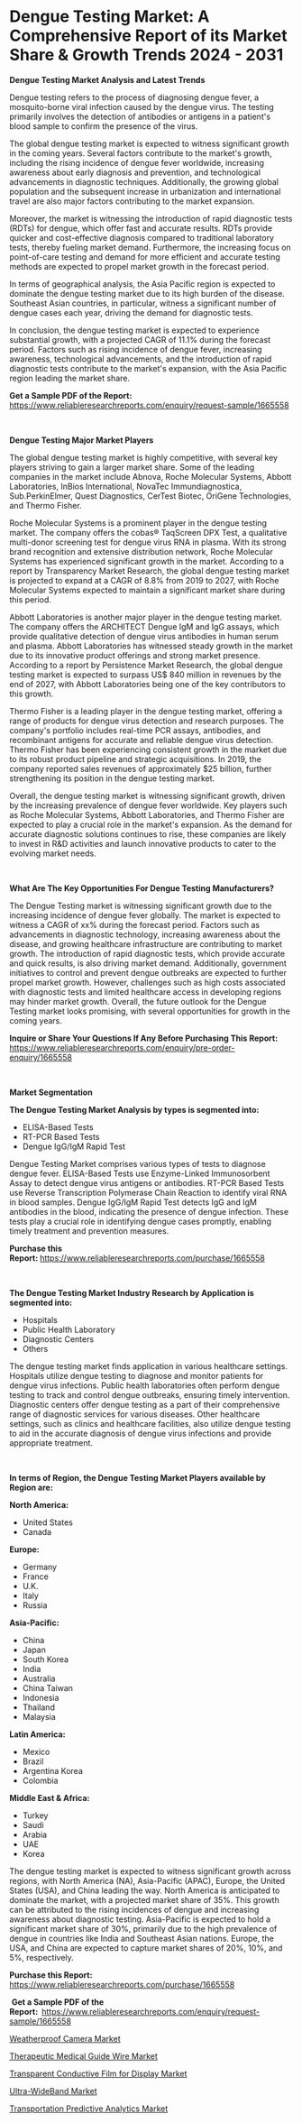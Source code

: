 <p><h1>Dengue Testing Market: A Comprehensive Report of its Market Share & Growth Trends 2024 - 2031</h1></p><p><strong>Dengue Testing Market Analysis and Latest Trends</strong></p>
<p><p>Dengue testing refers to the process of diagnosing dengue fever, a mosquito-borne viral infection caused by the dengue virus. The testing primarily involves the detection of antibodies or antigens in a patient's blood sample to confirm the presence of the virus.</p><p>The global dengue testing market is expected to witness significant growth in the coming years. Several factors contribute to the market's growth, including the rising incidence of dengue fever worldwide, increasing awareness about early diagnosis and prevention, and technological advancements in diagnostic techniques. Additionally, the growing global population and the subsequent increase in urbanization and international travel are also major factors contributing to the market expansion.</p><p>Moreover, the market is witnessing the introduction of rapid diagnostic tests (RDTs) for dengue, which offer fast and accurate results. RDTs provide quicker and cost-effective diagnosis compared to traditional laboratory tests, thereby fueling market demand. Furthermore, the increasing focus on point-of-care testing and demand for more efficient and accurate testing methods are expected to propel market growth in the forecast period.</p><p>In terms of geographical analysis, the Asia Pacific region is expected to dominate the dengue testing market due to its high burden of the disease. Southeast Asian countries, in particular, witness a significant number of dengue cases each year, driving the demand for diagnostic tests.</p><p>In conclusion, the dengue testing market is expected to experience substantial growth, with a projected CAGR of 11.1% during the forecast period. Factors such as rising incidence of dengue fever, increasing awareness, technological advancements, and the introduction of rapid diagnostic tests contribute to the market's expansion, with the Asia Pacific region leading the market share.</p></p>
<p><strong>Get a Sample PDF of the Report:&nbsp;</strong> <a href="https://www.reliableresearchreports.com/enquiry/request-sample/1665558">https://www.reliableresearchreports.com/enquiry/request-sample/1665558</a></p>
<p>&nbsp;</p>
<p><strong>Dengue Testing Major Market Players</strong></p>
<p><p>The global dengue testing market is highly competitive, with several key players striving to gain a larger market share. Some of the leading companies in the market include Abnova, Roche Molecular Systems, Abbott Laboratories, InBios International, NovaTec Immundiagnostica, Sub.PerkinElmer, Quest Diagnostics, CerTest Biotec, OriGene Technologies, and Thermo Fisher.</p><p>Roche Molecular Systems is a prominent player in the dengue testing market. The company offers the cobas® TaqScreen DPX Test, a qualitative multi-donor screening test for dengue virus RNA in plasma. With its strong brand recognition and extensive distribution network, Roche Molecular Systems has experienced significant growth in the market. According to a report by Transparency Market Research, the global dengue testing market is projected to expand at a CAGR of 8.8% from 2019 to 2027, with Roche Molecular Systems expected to maintain a significant market share during this period.</p><p>Abbott Laboratories is another major player in the dengue testing market. The company offers the ARCHITECT Dengue IgM and IgG assays, which provide qualitative detection of dengue virus antibodies in human serum and plasma. Abbott Laboratories has witnessed steady growth in the market due to its innovative product offerings and strong market presence. According to a report by Persistence Market Research, the global dengue testing market is expected to surpass US$ 840 million in revenues by the end of 2027, with Abbott Laboratories being one of the key contributors to this growth.</p><p>Thermo Fisher is a leading player in the dengue testing market, offering a range of products for dengue virus detection and research purposes. The company's portfolio includes real-time PCR assays, antibodies, and recombinant antigens for accurate and reliable dengue virus detection. Thermo Fisher has been experiencing consistent growth in the market due to its robust product pipeline and strategic acquisitions. In 2019, the company reported sales revenues of approximately $25 billion, further strengthening its position in the dengue testing market.</p><p>Overall, the dengue testing market is witnessing significant growth, driven by the increasing prevalence of dengue fever worldwide. Key players such as Roche Molecular Systems, Abbott Laboratories, and Thermo Fisher are expected to play a crucial role in the market's expansion. As the demand for accurate diagnostic solutions continues to rise, these companies are likely to invest in R&D activities and launch innovative products to cater to the evolving market needs.</p></p>
<p>&nbsp;</p>
<p><strong>What Are The Key Opportunities For Dengue Testing Manufacturers?</strong></p>
<p><p>The Dengue Testing market is witnessing significant growth due to the increasing incidence of dengue fever globally. The market is expected to witness a CAGR of xx% during the forecast period. Factors such as advancements in diagnostic technology, increasing awareness about the disease, and growing healthcare infrastructure are contributing to market growth. The introduction of rapid diagnostic tests, which provide accurate and quick results, is also driving market demand. Additionally, government initiatives to control and prevent dengue outbreaks are expected to further propel market growth. However, challenges such as high costs associated with diagnostic tests and limited healthcare access in developing regions may hinder market growth. Overall, the future outlook for the Dengue Testing market looks promising, with several opportunities for growth in the coming years.</p></p>
<p><strong>Inquire or Share Your Questions If Any Before Purchasing This Report:</strong> <a href="https://www.reliableresearchreports.com/enquiry/pre-order-enquiry/1665558">https://www.reliableresearchreports.com/enquiry/pre-order-enquiry/1665558</a></p>
<p>&nbsp;</p>
<p><strong>Market Segmentation</strong></p>
<p><strong>The Dengue Testing Market Analysis by types is segmented into:</strong></p>
<p><ul><li>ELISA-Based Tests</li><li>RT-PCR Based Tests</li><li>Dengue IgG/IgM Rapid Test</li></ul></p>
<p><p>Dengue Testing Market comprises various types of tests to diagnose dengue fever. ELISA-Based Tests use Enzyme-Linked Immunosorbent Assay to detect dengue virus antigens or antibodies. RT-PCR Based Tests use Reverse Transcription Polymerase Chain Reaction to identify viral RNA in blood samples. Dengue IgG/IgM Rapid Test detects IgG and IgM antibodies in the blood, indicating the presence of dengue infection. These tests play a crucial role in identifying dengue cases promptly, enabling timely treatment and prevention measures.</p></p>
<p><strong>Purchase this Report:&nbsp;</strong><a href="https://www.reliableresearchreports.com/purchase/1665558">https://www.reliableresearchreports.com/purchase/1665558</a></p>
<p>&nbsp;</p>
<p><strong>The Dengue Testing Market Industry Research by Application is segmented into:</strong></p>
<p><ul><li>Hospitals</li><li>Public Health Laboratory</li><li>Diagnostic Centers</li><li>Others</li></ul></p>
<p><p>The dengue testing market finds application in various healthcare settings. Hospitals utilize dengue testing to diagnose and monitor patients for dengue virus infections. Public health laboratories often perform dengue testing to track and control dengue outbreaks, ensuring timely intervention. Diagnostic centers offer dengue testing as a part of their comprehensive range of diagnostic services for various diseases. Other healthcare settings, such as clinics and healthcare facilities, also utilize dengue testing to aid in the accurate diagnosis of dengue virus infections and provide appropriate treatment.</p></p>
<p>&nbsp;</p>
<p><strong>In terms of Region, the Dengue Testing Market Players available by Region are:</strong></p>
<p>
    <p> <strong> North America: </strong>
        <ul>
            <li>United States</li>
            <li>Canada</li>
        </ul>
        </p> 
    <p> <strong> Europe: </strong>
        <ul>
            <li>Germany</li>
            <li>France</li>
            <li>U.K.</li>
            <li>Italy</li>
            <li>Russia</li>
        </ul>
        </p> 
    <p> <strong> Asia-Pacific: </strong>
        <ul>
            <li>China</li>
            <li>Japan</li>
            <li>South Korea</li>
            <li>India</li>
            <li>Australia</li>
            <li>China Taiwan</li>
            <li>Indonesia</li>
            <li>Thailand</li>
            <li>Malaysia</li>
        </ul>
        </p> 
    <p> <strong> Latin America: </strong>
        <ul>
            <li>Mexico</li>
            <li>Brazil</li>
            <li>Argentina Korea</li>
            <li>Colombia</li>
        </ul>
        </p> 
    <p> <strong> Middle East & Africa: </strong>
        <ul>
            <li>Turkey</li>
            <li>Saudi</li>
            <li>Arabia</li>
            <li>UAE</li>
            <li>Korea</li>
        </ul>
    </p>
    </p>
<p><p>The dengue testing market is expected to witness significant growth across regions, with North America (NA), Asia-Pacific (APAC), Europe, the United States (USA), and China leading the way. North America is anticipated to dominate the market, with a projected market share of 35%. This growth can be attributed to the rising incidences of dengue and increasing awareness about diagnostic testing. Asia-Pacific is expected to hold a significant market share of 30%, primarily due to the high prevalence of dengue in countries like India and Southeast Asian nations. Europe, the USA, and China are expected to capture market shares of 20%, 10%, and 5%, respectively.</p></p>
<p><strong>Purchase this Report: </strong><a href="https://www.reliableresearchreports.com/purchase/1665558">https://www.reliableresearchreports.com/purchase/1665558</a></p>
<p>&nbsp;<strong>Get a Sample PDF of the Report:&nbsp;&nbsp;</strong><a href="https://www.reliableresearchreports.com/enquiry/request-sample/1665558">https://www.reliableresearchreports.com/enquiry/request-sample/1665558</a></p>
<p><strong></strong></p>
<p><p><a href="https://www.linkedin.com/pulse/weatherproof-camera-market-size-growth-forecast-from-2024-x4wke?trackingId=GtyPsZFxoGS5TB51KSTagQ%3D%3D">Weatherproof Camera Market</a></p><p><a href="https://www.linkedin.com/pulse/therapeutic-medical-guide-wire-market-research-report-provides-pdpse?trackingId=DYB9%2B%2Bs9uZZlSe%2FAJstARQ%3D%3D">Therapeutic Medical Guide Wire Market</a></p><p><a href="https://www.linkedin.com/pulse/transparent-conductive-film-display-market-offer-valuable-ccjze?trackingId=KcHQU11pKXz2U63XGVHi1g%3D%3D">Transparent Conductive Film for Display Market</a></p><p><a href="https://www.linkedin.com/pulse/ultra-wideband-market-size-2024-2031-global-industrial-v8lke?trackingId=inVUnsMvftkPtUBuiyHnsg%3D%3D">Ultra-WideBand Market</a></p><p><a href="https://www.linkedin.com/pulse/transportation-predictive-analytics-market-size-share-amp-mlfce?trackingId=MY3hIMLQTPvUwKRxnl2ykw%3D%3D">Transportation Predictive Analytics Market</a></p></p>